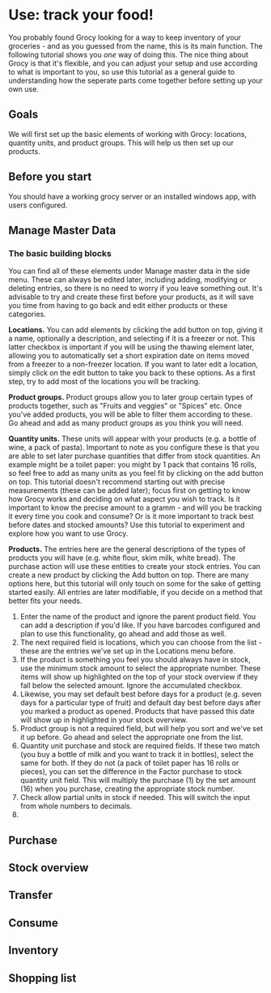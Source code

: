 # Use: track your food!

You probably found Grocy looking for a way to keep inventory of your groceries - and as you guessed from the name, this is its main function. The following tutorial shows you *one* way of doing this. The nice thing about Grocy is that it's flexible, and you can adjust your setup and use according to what is important to you, so use this tutorial as a general guide to understanding how the seperate parts come together before setting up your own use.

## Goals

We will first set up the basic elements of working with Grocy: locations, quantity units, and product groups. This will help us then set up our products.

## Before you start

You should have a working grocy server or an installed windows app, with users configured.

## Manage Master Data

### The basic building blocks

You can find all of these elements under Manage master data in the side menu. These can always be edited later, including adding, modifying or deleting entries, so there is no need to worry if you leave something out. It's advisable to try and create these first before your products, as it will save you time from having to go back and edit either products or these categories.

**Locations.** You can add elements by clicking the add button on top, giving it a name, optionally a description, and selecting if it is a freezer or not. This latter checkbox is important if you will be using the thawing element later, allowing you to automatically set a short expiration date on items moved from a freezer to a non-freezer location. If you want to later edit a location, simply click on the edit button to take you back to these options. As a first step, try to add most of the locations you will be tracking.  

**Product groups.** Product groups allow you to later group certain types of products together, such as "Fruits and veggies" or "Spices" etc. Once you've added products, you will be able to filter them according to these. Go ahead and add as many product groups as you think you will need.

**Quantity units.** These units will appear with your products (e.g. a bottle of wine, a pack of pasta). Important to note as you configure these is that you are able to set later purchase quantities that differ from stock quantities. An example might be a toilet paper: you might by 1 pack that contains 16 rolls, so feel free to add as many units as you feel fit by clicking on the add button on top. This tutorial doesn't recommend starting out with precise measurements (these can be added later); focus first on getting to know how Grocy works and deciding on what aspect you wish to track. Is it important to know the precise amount to a gramm - and will you be tracking it every time you cook and consume? Or is it more important to track best before dates and stocked amounts? Use this tutorial to experiment and explore how you want to use Grocy.

**Products.** The entries here are the general descriptions of the types of products you will have (e.g. white flour, skim milk, white bread). The purchase action will use these entities to create your stock entries. You can create a new product by clicking the Add button on top. There are many options here, but this tutorial will only touch on some for the sake of getting started easily. All entries are later modifiable, if you decide on a method that better fits your needs.
1. Enter the name of the product and ignore the parent product field. 
   You can add a description if you'd like. If you have barcodes configured and plan to use this functionality, go ahead and add those as well.
2. The next required field is locations, which you can choose from the list - these are the entries we've set up in the Locations menu before.
3. If the product is something you feel you should always have in stock, use the minimum stock amount to select the appropriate number. These items will show up highlighted on the top of your stock overview if they fall below the selected amount. Ignore the accumulated checkbox.
4. Likewise, you may set default best before days for a product (e.g. seven days for a particular type of fruit) and default day best before days after you marked a product as opened. Products that have passed this date will show up in highlighted in your stock overview.
5. Product group is not a required field, but will help you sort and we've set it up before. Go ahead and select the appropriate one from the list.
6. Quantity unit purchase and stock are required fields. If these two match (you buy a bottle of milk and you want to track it in bottles), select the same for both. If they do not (a pack of toilet paper has 16 rolls or pieces), you can set the difference in the Factor purchase to stock quantity unit field. This will multiply the purchase (1) by the set amount (16) when you purchase, creating the appropriate stock number.
7. Check allow partial units in stock if needed. This will switch the input from whole numbers to decimals.
8.


## Purchase


## Stock overview



## Transfer



## Consume



## Inventory



## Shopping list


